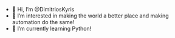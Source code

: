 - 👋 Hi, I’m @DimitriosKyris
- 👀 I’m interested in making the world a better place and making automation do the same!
- 🌱 I’m currently learning Python!

<!---
DimitriosKyris/DimitriosKyris is a ✨ special ✨ repository because its `README.md` (this file) appears on your GitHub profile.
You can click the Preview link to take a look at your changes.
--->
